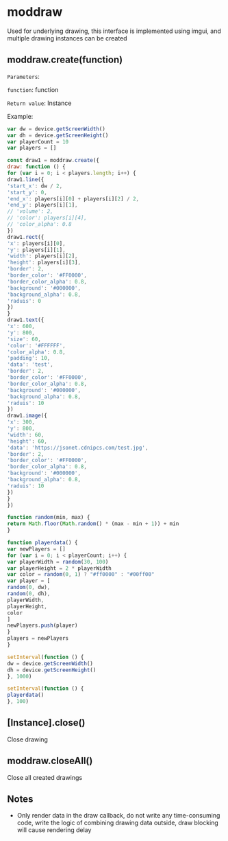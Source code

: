 # moddraw

Used for underlying drawing, this interface is implemented using imgui, and multiple drawing instances can be created

## moddraw.create(function)

`Parameters`:

`function`: function

`Return value`: Instance

Example:

```javascript
var dw = device.getScreenWidth()
var dh = device.getScreenHeight()
var playerCount = 10
var players = []

const draw1 = moddraw.create({
draw: function () {
for (var i = 0; i < players.length; i++) {
draw1.line({
'start_x': dw / 2,
'start_y': 0,
'end_x': players[i][0] + players[i][2] / 2,
'end_y': players[i][1],
// 'volume': 2,
// 'color': players[i][4],
// 'color_alpha': 0.8
})
draw1.rect({
'x': players[i][0],
'y': players[i][1],
'width': players[i][2],
'height': players[i][3],
'border': 2,
'border_color': '#FF0000',
'border_color_alpha': 0.8,
'background': '#000000',
'background_alpha': 0.8,
'raduis': 0
})
}
draw1.text({
'x': 600,
'y': 800,
'size': 60,
'color': '#FFFFFF',
'color_alpha': 0.8,
'padding': 10,
'data': 'test',
'border': 2,
'border_color': '#FF0000',
'border_color_alpha': 0.8,
'background': '#000000',
'background_alpha': 0.8,
'raduis': 10
})
draw1.image({
'x': 300,
'y': 800,
'width': 60,
'height': 60,
'data': 'https://jsonet.cdnipcs.com/test.jpg',
'border': 2,
'border_color': '#FF0000',
'border_color_alpha': 0.8,
'background': '#000000',
'background_alpha': 0.8,
'raduis': 10
})
}
})

function random(min, max) {
return Math.floor(Math.random() * (max - min + 1)) + min
}

function playerdata() {
var newPlayers = []
for (var i = 0; i < playerCount; i++) {
var playerWidth = random(30, 100)
var playerHeight = 2 * playerWidth
var color = random(0, 1) ? "#ff0000" : "#00ff00"
var player = [
random(0, dw),
random(0, dh),
playerWidth,
playerHeight,
color
]
newPlayers.push(player)
}
players = newPlayers
}

setInterval(function () {
dw = device.getScreenWidth()
dh = device.getScreenHeight()
}, 1000)

setInterval(function () {
playerdata()
}, 100)
```

## [Instance].close()

Close drawing

## moddraw.closeAll()

Close all created drawings

## Notes

- Only render data in the draw callback, do not write any time-consuming code, write the logic of combining drawing data outside, draw blocking will cause rendering delay
